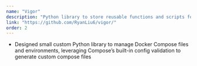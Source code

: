 ```yaml
---
name: "Vigor"
description: "Python library to store reusable functions and scripts for personal usage."
link: "https://github.com/RyanLiu6/vigor/"
order: 2
---
```

* Designed small custom Python library to manage Docker Compose files and environments, leveraging Compose’s built-in config validation to generate custom compose files

